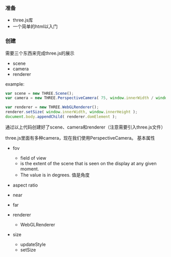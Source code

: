 ### 准备
- three.js库
- 一个简单的html以入门

### 创建
需要三个东西来完成three.js的展示
- scene
- camera
- renderer

example:
```js
var scene = new THREE.Scene();
var camera = new THREE.PerspectiveCamera( 75, window.innerWidth / window.innerHeight, 0.1, 1000 );

var renderer = new THREE.WebGLRenderer();
renderer.setSize( window.innerWidth, window.innerHeight );
document.body.appendChild( renderer.domElement );
```
通过以上代码创建好了scene、camera和renderer（注意需要引入three.js文件）

three.js里面有多种camera，现在我们使用PerspectiveCamera。
基本属性
- fov
  - field of view
  - is the extent of the scene that is seen on the display at any given moment.
  - The value is in degrees. 值是角度
- aspect ratio

- near
- far
- renderer
  - WebGLRenderer
- size
  - updateStyle
  - setSize

